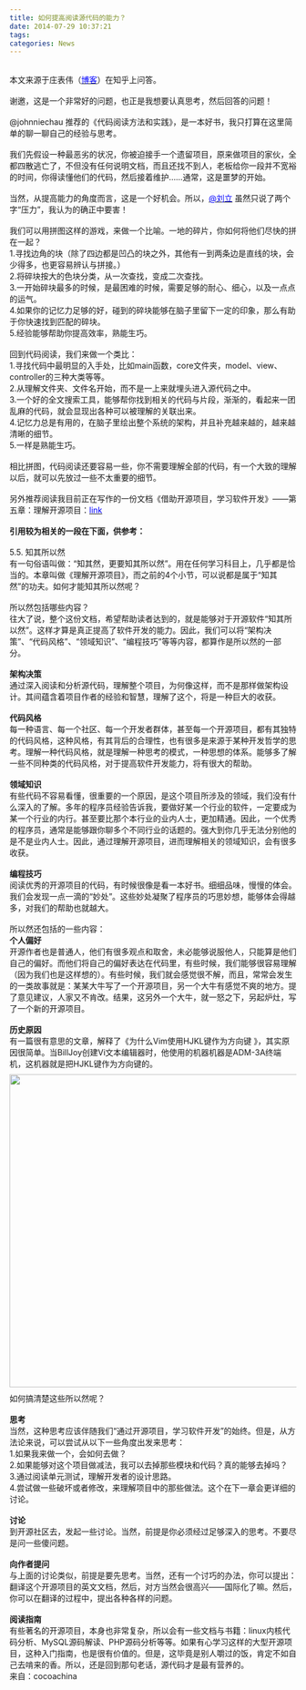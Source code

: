 ```yaml
---
title: 如何提高阅读源代码的能力？
date: 2014-07-29 10:37:21
tags: 
categories: News
---
```


<!--more-->


<div id="sina_keyword_ad_area2" class="articalContent   ">
<div style="">
<div>
<div style="text-align:center">&nbsp;</div>
<div>本文来源于庄表伟（<a target="_blank" href="http://www.zhuangbiaowei.com/blog/?p=570" target="_blank"><span style="color:#00ff">博客</span></a>）在知乎上问答。</div>
<div>&nbsp;<wbr></div>
<div>谢邀，这是一个非常好的问题，也正是我想要认真思考，然后回答的问题！</div>
<div>&nbsp;<wbr></div>
<div>@johnniechau 推荐的《代码阅读方法和实践》，是一本好书，我只打算在这里简单的聊一聊自己的经验与思考。</div>
<div>&nbsp;<wbr></div>
<div>我们先假设一种最恶劣的状况，你被迫接手一个遗留项目，原来做项目的家伙，全都四散逃亡了，不但没有任何说明文档，而且还找不到人，老板给你一段并不宽裕的时间，你得读懂他们的代码，然后接着维护……通常，这是噩梦的开始。</div>
<div>&nbsp;<wbr></div>
<div>当然，从提高能力的角度而言，这是一个好机会。所以，<a target="_blank" href="http://www.zhihu.com/people/pi1ot" target="_blank"><span style="color:#00ff">@刘立</span></a><span>&nbsp;<wbr></span>虽然只说了两个字“压力”，我认为的确正中要害！</div>
<div>&nbsp;<wbr></div>
<div>我们可以用拼图这样的游戏，来做一个比喻。一地的碎片，你如何将他们尽快的拼在一起？</div>
<div>1.寻找边角的块（除了四边都是凹凸的块之外，其他有一到两条边是直线的块，会少得多，也更容易辨认与拼接。）</div>
<div>2.将碎块按大的色块分类，从一次查找，变成二次查找。</div>
<div>3.一开始碎块最多的时候，是最困难的时候，需要足够的耐心、细心，以及一点点的运气。</div>
<div>4.如果你的记忆力足够的好，碰到的碎块能够在脑子里留下一定的印象，那么有助于你快速找到匹配的碎块。</div>
<div>5.经验能够帮助你提高效率，熟能生巧。</div>
<div>&nbsp;<wbr></div>
<div>回到代码阅读，我们来做一个类比：</div>
<div>1.寻找代码中最明显的入手处，比如main函数，core文件夹，model、view、controller的三种大类等等。</div>
<div>2.从理解文件夹、文件名开始，而不是一上来就埋头进入源代码之中。</div>
<div>3.一个好的全文搜索工具，能够帮你找到相关的代码与片段，渐渐的，看起来一团乱麻的代码，就会显现出各种可以被理解的关联出来。</div>
<div>4.记忆力总是有用的，在脑子里绘出整个系统的架构，并且补充越来越的，越来越清晰的细节。</div>
<div>5.一样是熟能生巧。</div>
<div>&nbsp;<wbr></div>
<div>相比拼图，代码阅读还要容易一些，你不需要理解全部的代码，有一个大致的理解以后，就可以先放过一些不太重要的细节。</div>
<div>&nbsp;<wbr></div>
<div>另外推荐阅读我目前正在写作的一份文档《借助开源项目，学习软件开发》——第五章：理解开源项目：<a target="_blank" href="http://sbbs.me/view_article/5061b20608158e116a000066" target="_blank"><span style="color:#00ff">link</span></a></div>
<div>&nbsp;<wbr></div>
<div><strong style="font-weight:bold">引用较为相关的一段在下面，供参考：</strong></div>
<div>&nbsp;<wbr></div>
<div>5.5. 知其所以然</div>
<div>有一句俗语叫做：“知其然，更要知其所以然”。用在任何学习科目上，几乎都是恰当的。本章叫做《理解开源项目》，而之前的4个小节，可以说都是属于“知其然”的功夫。如何才能知其所以然呢？</div>
<div>&nbsp;<wbr></div>
<div>所以然包括哪些内容？</div>
<div>往大了说，整个这份文档，希望帮助读者达到的，就是能够对于开源软件“知其所以然”。这样才算是真正提高了软件开发的能力。因此，我们可以将“架构决策”、“代码风&#26684;”、“领域知识”、“编程技巧”等等内容，都算作是所以然的一部分。</div>
<div>&nbsp;<wbr></div>
<div><strong style="font-weight:bold">架构决策</strong></div>
<div>通过深入阅读和分析源代码，理解整个项目，为何像这样，而不是那样做架构设计。其间蕴含着项目作者的经验和智慧，理解了这个，将是一种巨大的收获。</div>
<div>&nbsp;<wbr></div>
<div><strong style="font-weight:bold">代码风&#26684;</strong></div>
<div>每一种语言、每一个社区、每一个开发者群体，甚至每一个开源项目，都有其独特的代码风&#26684;，这种风&#26684;，有其背后的合理性，也有很多是来源于某种开发哲学的思考。理解一种代码风&#26684;，就是理解一种思考的模式，一种思想的体系。能够多了解一些不同种类的代码风&#26684;，对于提高软件开发能力，将有很大的帮助。</div>
<div>&nbsp;<wbr></div>
<div><strong style="font-weight:bold">领域知识</strong></div>
<div>有些代码不容易看懂，很重要的一个原因，是这个项目所涉及的领域，我们没有什么深入的了解。多年的程序员经验告诉我，要做好某一个行业的软件，一定要成为某一个行业的内行。甚至要比那个本行业的业内人士，更加精通。因此，一个优秀的程序员，通常是能够跟你聊多个不同行业的话题的。强大到你几乎无法分别他的是不是业内人士。因此，通过理解开源项目，进而理解相关的领域知识，会有很多收获。</div>
<div>&nbsp;<wbr></div>
<div><strong style="font-weight:bold">编程技巧</strong></div>
<div>阅读优秀的开源项目的代码，有时候很像是看一本好书。细细品味，慢慢的体会。我们会发现一点一滴的“妙处”。这些妙处凝聚了程序员的巧思妙想，能够体会得越多，对我们的帮助也就越大。</div>
<div>&nbsp;<wbr></div>
<div>所以然还包括的一些内容：</div>
<div><strong style="font-weight:bold">个人偏好</strong></div>
<div>开源作者也是普通人，他们有很多观点和取舍，未必能够说服他人，只能算是他们自己的偏好。而他们将自己的偏好表达在代码里，有些时候，我们能够很容易理解（因为我们也是这样想的）。有些时候，我们就会感觉很不解，而且，常常会发生的一类故事就是：某某大牛写了一个开源项目，另一个大牛有感觉不爽的地方。提了意见建议，人家又不肯改。结果，这另外一个大牛，就一怒之下，另起炉灶，写了一个新的开源项目。</div>
<div>&nbsp;<wbr></div>
<div><strong style="font-weight:bold">历史原因</strong></div>
<div>有一篇很有意思的文章，解释了《为什么Vim使用HJKL键作为方向键 》，其实原因很简单。当BillJoy创建Vi文本编辑器时，他使用的机器机器是ADM-3A终端机，这机器就是把HJKL键作为方向键的。</div>
<div style="text-align:center"><img title="如何提高阅读源代码的能力？" alt="" src="http://simg.sinajs.cn/blog7style/images/common/sg_trans.gif" width="550" style="border-top:0px; border-right:0px; border-bottom:0px; margin:9px auto; border-left:0px; display:block"></div>
<div>如何搞清楚这些所以然呢？</div>
<div>&nbsp;<wbr></div>
<div><strong style="font-weight:bold">思考</strong></div>
<div>当然，这种思考应该伴随我们“通过开源项目，学习软件开发”的始终。但是，从方法论来说，可以尝试从以下一些角度出发来思考：</div>
<div>1.如果我来做一个，会如何去做？</div>
<div>2.如果能够对这个项目做减法，我可以去掉那些模块和代码？真的能够去掉吗？</div>
<div>3.通过阅读单元测试，理解开发者的设计思路。</div>
<div>4.尝试做一些破坏或者修改，来理解项目中的那些做法。这个在下一章会更详细的讨论。</div>
<div>&nbsp;<wbr></div>
<div><strong style="font-weight:bold">讨论</strong></div>
<div>到开源社区去，发起一些讨论。当然，前提是你必须经过足够深入的思考。不要尽是问一些傻问题。</div>
<div>&nbsp;<wbr></div>
<div><strong style="font-weight:bold">向作者提问</strong></div>
<div>与上面的讨论类&#20284;，前提是要先思考。当然，还有一个讨巧的办法，你可以提出：翻译这个开源项目的英文文档，然后，对方当然会很高兴——国际化了嘛。然后，你可以在翻译的过程中，提出各种各样的问题。</div>
<div>&nbsp;<wbr></div>
<div><strong style="font-weight:bold">阅读指南</strong></div>
<div>有些著名的开源项目，本身也非常复杂，所以会有一些文档与书籍：linux内核代码分析、MySQL源码解读、PHP源码分析等等。如果有心学习这样的大型开源项目，这种入门指南，也是很有价&#20540;的。但是，这毕竟是别人嚼过的饭，肯定不如自己去啃来的香。所以，还是回到那句老话，源代码才是最有营养的。</div>
</div>
</div>
<div style=""><span style="font-size:14px; float:left">来自：cocoachina</span></div>
</div>
